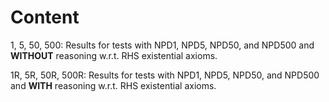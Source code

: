 Content
===

1, 5, 50, 500: Results for tests with NPD1, NPD5, NPD50, and NPD500 and **WITHOUT** reasoning w.r.t. RHS existential axioms.

1R, 5R, 50R, 500R: Results for tests with NPD1, NPD5, NPD50, and NPD500 and **WITH** reasoning w.r.t. RHS existential axioms.
